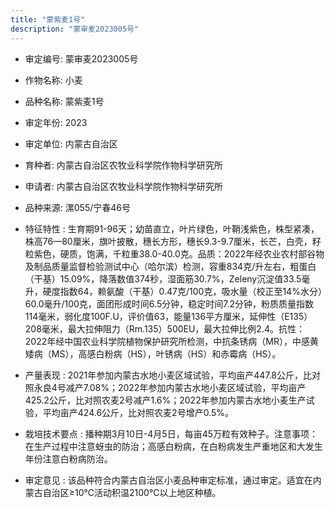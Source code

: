 ```yaml
---
title: "蒙紫麦1号"
description: "蒙审麦2023005号"
---
```

* 审定编号:  蒙审麦2023005号

*  作物名称:  小麦

*  品种名称:  蒙紫麦1号

*  审定年份:  2023

*  审定单位:  内蒙古自治区

* 育种者:  内蒙古自治区农牧业科学院作物科学研究所

*  申请者:  内蒙古自治区农牧业科学院作物科学研究所

*  品种来源:  漯055/宁春46号

*  特征特性 : 
生育期91-96天；幼苗直立，叶片绿色，叶鞘浅紫色，株型紧凑，株高76—80厘米，旗叶披散，穗长方形，穗长9.3-9.7厘米，长芒，白壳，籽粒紫色，硬质，饱满，千粒重38.0-40.0克。品质：2022年经农业农村部谷物及制品质量监督检验测试中心（哈尔滨）检测，容重834克/升左右，粗蛋白（干基）15.09%，降落数值374秒，湿面筋30.7%，Zeleny沉淀值33.5毫升，硬度指数64，赖氨酸（干基）0.47克/100克，吸水量（校正至14%水分）60.0毫升/100克，面团形成时间6.5分钟，稳定时间7.2分钟，粉质质量指数114毫米，弱化度100F.U，评价值63，能量136平方厘米，延伸性（E135）208毫米，最大拉伸阻力（Rm.135）500EU，最大拉伸比例2.4。抗性：2022年经中国农业科学院植物保护研究所检测，中抗条锈病（MR），中感黄矮病（MS），高感白粉病（HS），叶锈病（HS）和赤霉病（HS）。
 
*  产量表现 : 
2021年参加内蒙古水地小麦区域试验，平均亩产447.8公斤，比对照永良4号减产7.08%；2022年参加内蒙古水地小麦区域试验，平均亩产425.2公斤，比对照农麦2号减产1.6%；2022年参加内蒙古水地小麦生产试验，平均亩产424.6公斤，比对照农麦2号增产0.5%。

*  栽培技术要点 : 
播种期3月10日-4月5日，每亩45万粒有效种子。注意事项：在生产过程中注意蚜虫的防治；高感白粉病，在白粉病发生严重地区和大发生年份注意白粉病防治。

*  审定意见 : 
该品种符合内蒙古自治区小麦品种审定标准，通过审定。适宜在内蒙古自治区≥10℃活动积温2100℃以上地区种植。

